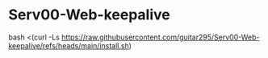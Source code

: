 # Serv00-Web-keepalive
bash <(curl -Ls https://raw.githubusercontent.com/guitar295/Serv00-Web-keepalive/refs/heads/main/install.sh)
